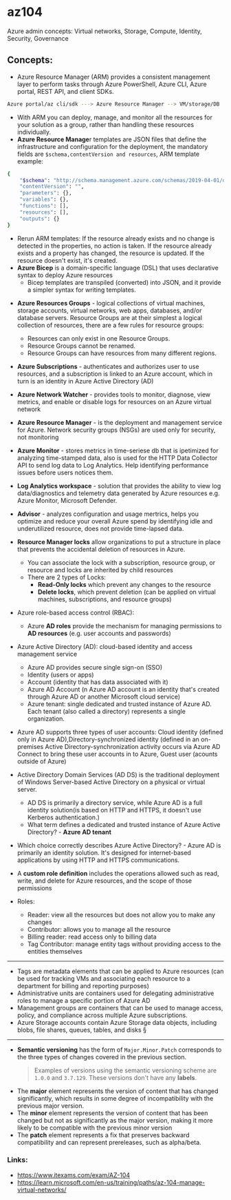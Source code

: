 # az104

Azure admin concepts: Virtual networks, Storage, Compute, Identity, Security, Governance


## Concepts:

* Azure Resource Manager (ARM) provides a consistent management layer to perform tasks through Azure PowerShell, Azure CLI, Azure portal, REST API, and client SDKs.
```bash
Azure portal/az cli/sdk ---> Azure Resource Manager --> VM/storage/DB
```
  - With ARM you can deploy, manage, and monitor all the resources for your solution as a group, rather than handling these resources individually.
  - **Azure Resource Manage**r templates are JSON files that define the infrastructure and configuration for the deployment, the mandatory fields are `$schema,contentVersion and resources`, ARM template example:
```bash
{
    "$schema": "http://schema.management.​azure.com/schemas/2019-04-01/deploymentTemplate.json#",​
    "contentVersion": "",​
    "parameters": {},​
    "variables": {},​
    "functions": [],​
    "resources": [],​
    "outputs": {}​
}
```
-  Rerun ARM templates: If the resource already exists and no change is detected in the properties, no action is taken. If the resource already exists and a property has changed, the resource is updated. If the resource doesn't exist, it's created.
- **Azure Bicep** is a domain-specific language (DSL) that uses declarative syntax to deploy Azure resources
  - Bicep templates are transpiled (converted) into JSON, and it provide a simpler syntax for writing templates.

* **Azure Resources Groups** - logical collections of virtual machines, storage accounts, virtual networks, web apps, databases, and/or database servers. Resource Groups are at their simplest a logical collection of resources, there are a few rules for resource groups:
  - Resources can only exist in one Resource Groups.
  - Resource Groups cannot be renamed.
  - Resource Groups can have resources from many different regions.

* **Azure Subscriptions** - authenticates and authorizes user to use resources, and a subscription is linked to an Azure account, which in turn is an identity in Azure Active Directory (AD)

* **Azure Network Watcher** - provides tools to monitor, diagnose, view metrics, and enable or disable logs for resources on an Azure virtual network

* **Azure Resource Manager** - is the deployment and management service for Azure. Network security groups (NSGs) are used only for security, not monitoring

* **Azure Monitor** - stores metrics in time-seriese db that is ipetimized for analyzing time-stamped data, also is used for the HTTP Data Collector API to send log data to Log Analytics. Help identifying performance issues before users notices them.

* **Log Analytics workspace** - solution that provides the ability to view log data/diagnostics and telemetry data generated by Azure resources e.g. Azure Monitor, Microsoft Defender.

* **Advisor** - analyzes configuration and usage mertrics, helps you optimize and reduce your overall Azure spend by identifying idle and underutilized resource, does not provide time-lapsed data.

* **Resource Manager locks** allow organizations to put a structure in place that prevents the accidental deletion of resources in Azure.
   - You can associate the lock with a subscription, resource group, or resource and locks are inherited by child resources
   - There are 2 types of Locks:
     - **Read-Only locks** which prevent any changes to the resource
     - **Delete locks**, which prevent deletion (can be applied on virtual machines, subscriptions, and resource groups)

* Azure role-based access control (RBAC):
  - Azure **AD roles** provide the mechanism for managing permissions to **AD resources** (e.g. user accounts and passwords)



* Azure Active Directory (AD):  cloud-based identity and access management service
  - Azure AD provides secure single sign-on (SSO)
  - Identity (users or apps)
  - Account (identity that has data associated with it)
  - Azure AD Account (n Azure AD account is an identity that's created through Azure AD or another Microsoft cloud service)
  - Azure tenant:  single dedicated and trusted instance of Azure AD. Each tenant (also called a directory) represents a single organization.
  
* Azure AD supports three types of user accounts: Cloud identity (defined only in Azure AD),Directory-synchronized identity (defined in an on-premises Active Directory-synchronization activity occurs via Azure AD Connect to bring these user accounts in to Azure, Guest user (acounts outside of Azure)

* Active Directory Domain Services (AD DS) is the traditional deployment of Windows Server-based Active Directory on a physical or virtual server.
  - AD DS is primarily a directory service, while Azure AD is a full identity solution(is based on HTTP and HTTPS, it doesn't use Kerberos authentication.)
  - What term defines a dedicated and trusted instance of Azure Active Directory? - **Azure AD tenant**

* Which choice correctly describes Azure Active Directory? - Azure AD is primarily an identity solution. It's designed for internet-based applications by using HTTP and HTTPS communications.
 
* A **custom role definition** includes the operations allowed such as read, write, and delete for Azure resources, and the scope of those permissions

* Roles:
  - Reader: view all the resources but does not allow you to make any changes
  - Contributor: allows you to manage all the resource
  - Billing reader: read access only to billing data 
  - Tag Contributor: manage entity tags without providing access to the entities themselves



---

* Tags are metadata elements that can be applied to Azure resources (can be used for tracking VMs and associating each resource to a department for billing and reporting purposes)
* Administrative units are containers used for delegating administrative roles to manage a specific portion of Azure AD
* Management groups are containers that can be used to manage access, policy, and compliance across multiple Azure subscriptions.
* Azure Storage accounts contain Azure Storage data objects, including blobs, file shares, queues, tables, and disks
§
---

* **Semantic versioning**  has the form of `Major.Minor.Patch` corresponds to the three types of changes covered in the previous section.
  > Examples of versions using the semantic versioning scheme are `1.0.0` and `3.7.129`. These versions don't have any **labels**.
* The **major** element represents the version of content that has changed significantly, which results in some degree of incompatibility with the previous major version.
* The **minor** element represents the version of content that has been changed but not as significantly as the major version, making it more likely to be compatible with the previous minor version
*  The **patch** element represents a fix that preserves backward compatibility and can represent prereleases, such as alpha/beta.

### Links:

- https://www.itexams.com/exam/AZ-104
- https://learn.microsoft.com/en-us/training/paths/az-104-manage-virtual-networks/
